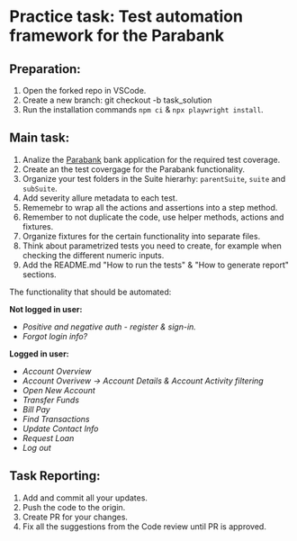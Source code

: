 # Practice task: Test automation framework for the Parabank

## Preparation:

1. Open the forked repo in VSCode.
2. Create a new branch: git checkout -b task_solution
3. Run the installation commands `npm ci` & `npx playwright install`.

## Main task:

1. Analize the [Parabank](https://parabank.parasoft.com/parabank/index.htm) bank application for the required test coverage.
2. Create an the test covergage for the Parabank functionality.
3. Organize your test folders in the Suite hierarhy: `parentSuite`, `suite` and `subSuite`.
4. Add severity allure metadata to each test.
5. Rememebr to wrap all the actions and assertions into a step method.
6. Remember to not duplicate the code, use helper methods, actions and fixtures.
7. Organize fixtures for the certain functionality into separate files.
8. Think about parametrized tests you need to create, for example when checking the different numeric inputs.
9. Add the README.md "How to run the tests" & "How to generate report" sections.

The functionality that should be automated:

**Not logged in user:**

- _Positive and negative auth - register & sign-in._
- _Forgot login info?_

**Logged in user:**

- _Account Overview_
- _Account Overivew -> Account Details & Account Activity filtering_
- _Open New Account_
- _Transfer Funds_
- _Bill Pay_
- _Find Transactions_
- _Update Contact Info_
- _Request Loan_
- _Log out_

## Task Reporting:

1. Add and commit all your updates.
2. Push the code to the origin.
3. Create PR for your changes.
4. Fix all the suggestions from the Code review until PR is approved.
